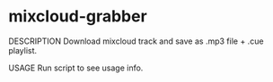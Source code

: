 mixcloud-grabber
================

DESCRIPTION
Download mixcloud track and save as .mp3 file + .cue playlist.

USAGE
Run script to see usage info.
